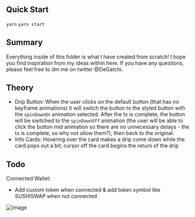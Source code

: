 ## Quick Start
`yarn`
`yarn start`

## Summary
Everything inside of this folder is what I have created from scratch! I hope you find inspiration from my ideas within here. If you have any questions, please feel free to dm me on twitter @DeGatchi. 

## Theory
- Drip Button: When the user clicks on the default button (that has no keyframe animations) it will switch the button to the styled button with the `spinDownOn` animation selected. After the tx is complete, the button will be switched to the `spinDownOff` animation (the user will be able to click the button mid animation so there are no unnecessary delays - the tx is complete, so why not allow them?), then back to the original.
- Info Cards: Hovering over the card makes a drip come down while the card pops out a bit; cursor off the card begins the return of the drip

## Todo

Connected Wallet:
- Add custom token when connected & add token symbol like SUSHISWAP when not connected

![image](https://user-images.githubusercontent.com/72078332/118517203-5d0da300-b77a-11eb-858f-cd4518648397.png)

